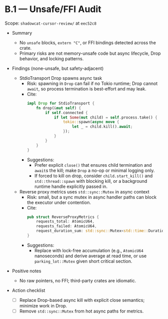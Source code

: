 # B.1 — Unsafe/FFI Audit

Scope: `shadowcat-cursor-review/` at `eec52c8`

- Summary
  - No `unsafe` blocks, `extern "C"`, or FFI bindings detected across the crate.
  - Primary risks are not memory-unsafe code but async lifecycle, Drop behavior, and locking patterns.

- Findings (none-unsafe, but safety-adjacent)
  - StdioTransport Drop spawns async task
    - Risk: spawning in `Drop` can fail if no Tokio runtime; Drop cannot `await`, so process termination is best-effort and may leak.
    - Cite:
      ```451:459:shadowcat-cursor-review/src/transport/stdio.rs
      impl Drop for StdioTransport {
          fn drop(&mut self) {
              if self.connected {
                  if let Some(mut child) = self.process.take() {
                      tokio::spawn(async move {
                          let _ = child.kill().await;
                      });
                  }
              }
          }
      }
      ```
    - Suggestions:
      - Prefer explicit `close()` that ensures child termination and `await`s the kill; make `Drop` a no-op or minimal logging only.
      - If forced to kill on drop, consider `child.start_kill()` and `std::thread::spawn` with blocking kill, or a background runtime handle explicitly passed in.
  - Reverse proxy metrics uses `std::sync::Mutex` in async context
    - Risk: small, but a sync mutex in async handler paths can block the executor under contention.
    - Cite:
      ```322:337:shadowcat-cursor-review/src/proxy/reverse.rs
      pub struct ReverseProxyMetrics {
          requests_total: AtomicU64,
          requests_failed: AtomicU64,
          request_duration_sum: std::sync::Mutex<std::time::Duration>,
      }
      ```
    - Suggestions:
      - Replace with lock-free accumulation (e.g., `AtomicU64` nanoseconds) and derive average at read time, or use `parking_lot::Mutex` given short critical section.

- Positive notes
  - No raw pointers, no FFI; third-party crates are idiomatic.

- Action checklist
  - [ ] Replace Drop-based async kill with explicit close semantics; minimize work in Drop.
  - [ ] Remove `std::sync::Mutex` from hot async paths for metrics.
